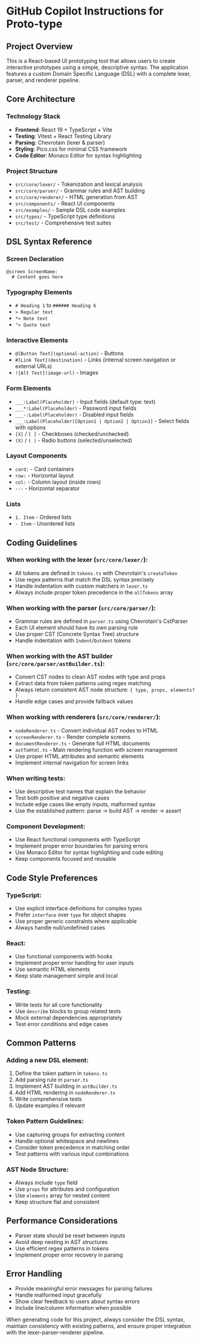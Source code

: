 # GitHub Copilot Instructions for Proto-type

## Project Overview
This is a React-based UI prototyping tool that allows users to create interactive prototypes using a simple, descriptive syntax. The application features a custom Domain Specific Language (DSL) with a complete lexer, parser, and renderer pipeline.

## Core Architecture

### Technology Stack
- **Frontend**: React 19 + TypeScript + Vite
- **Testing**: Vitest + React Testing Library
- **Parsing**: Chevrotain (lexer & parser)
- **Styling**: Pico.css for minimal CSS framework
- **Code Editor**: Monaco Editor for syntax highlighting

### Project Structure
- `src/core/lexer/` - Tokenization and lexical analysis
- `src/core/parser/` - Grammar rules and AST building
- `src/core/renderer/` - HTML generation from AST
- `src/components/` - React UI components
- `src/examples/` - Sample DSL code examples
- `src/types/` - TypeScript type definitions
- `src/test/` - Comprehensive test suites

## DSL Syntax Reference

### Screen Declaration
```
@screen ScreenName:
  # Content goes here
```

### Typography Elements
- `# Heading 1` to `###### Heading 6`
- `> Regular text`
- `*> Note text`
- `"> Quote text`

### Interactive Elements
- `@[Button Text](optional-action)` - Buttons
- `#[Link Text](destination)` - Links (internal screen navigation or external URLs)
- `![Alt Text](image-url)` - Images

### Form Elements
- `___:Label(Placeholder)` - Input fields (default type: text)
- `___*:Label(Placeholder)` - Password input fields  
- `___-:Label(Placeholder)` - Disabled input fields
- `___:Label(Placeholder)[Option1 | Option2 | Option3]` - Select fields with options
- `[X]` / `[ ]` - Checkboxes (checked/unchecked)
- `(X)` / `( )` - Radio buttons (selected/unselected)

### Layout Components
- `card:` - Card containers
- `row:` - Horizontal layout
- `col:` - Column layout (inside rows)
- `---` - Horizontal separator

### Lists
- `1. Item` - Ordered lists
- `- Item` - Unordered lists

## Coding Guidelines

### When working with the lexer (`src/core/lexer/`):
- All tokens are defined in `tokens.ts` with Chevrotain's `createToken`
- Use regex patterns that match the DSL syntax precisely
- Handle indentation with custom matchers in `lexer.ts`
- Always include proper token precedence in the `allTokens` array

### When working with the parser (`src/core/parser/`):
- Grammar rules are defined in `parser.ts` using Chevrotain's CstParser
- Each UI element should have its own parsing rule
- Use proper CST (Concrete Syntax Tree) structure
- Handle indentation with `Indent`/`Outdent` tokens

### When working with the AST builder (`src/core/parser/astBuilder.ts`):
- Convert CST nodes to clean AST nodes with type and props
- Extract data from token patterns using regex matching
- Always return consistent AST node structure: `{ type, props, elements? }`
- Handle edge cases and provide fallback values

### When working with renderers (`src/core/renderer/`):
- `nodeRenderer.ts` - Convert individual AST nodes to HTML
- `screenRenderer.ts` - Render complete screens
- `documentRenderer.ts` - Generate full HTML documents
- `astToHtml.ts` - Main rendering function with screen management
- Use proper HTML attributes and semantic elements
- Implement internal navigation for screen links

### When writing tests:
- Use descriptive test names that explain the behavior
- Test both positive and negative cases
- Include edge cases like empty inputs, malformed syntax
- Use the established pattern: parse → build AST → render → assert

### Component Development:
- Use React functional components with TypeScript
- Implement proper error boundaries for parsing errors
- Use Monaco Editor for syntax highlighting and code editing
- Keep components focused and reusable

## Code Style Preferences

### TypeScript:
- Use explicit interface definitions for complex types
- Prefer `interface` over `type` for object shapes
- Use proper generic constraints where applicable
- Always handle null/undefined cases

### React:
- Use functional components with hooks
- Implement proper error handling for user inputs
- Use semantic HTML elements
- Keep state management simple and local

### Testing:
- Write tests for all core functionality
- Use `describe` blocks to group related tests
- Mock external dependencies appropriately
- Test error conditions and edge cases

## Common Patterns

### Adding a new DSL element:
1. Define the token pattern in `tokens.ts`
2. Add parsing rule in `parser.ts`
3. Implement AST building in `astBuilder.ts`
4. Add HTML rendering in `nodeRenderer.ts`
5. Write comprehensive tests
6. Update examples if relevant

### Token Pattern Guidelines:
- Use capturing groups for extracting content
- Handle optional whitespace and newlines
- Consider token precedence in matching order
- Test patterns with various input combinations

### AST Node Structure:
- Always include `type` field
- Use `props` for attributes and configuration
- Use `elements` array for nested content
- Keep structure flat and consistent

## Performance Considerations
- Parser state should be reset between inputs
- Avoid deep nesting in AST structures
- Use efficient regex patterns in tokens
- Implement proper error recovery in parsing

## Error Handling
- Provide meaningful error messages for parsing failures
- Handle malformed input gracefully
- Show clear feedback to users about syntax errors
- Include line/column information when possible

When generating code for this project, always consider the DSL syntax, maintain consistency with existing patterns, and ensure proper integration with the lexer-parser-renderer pipeline.
